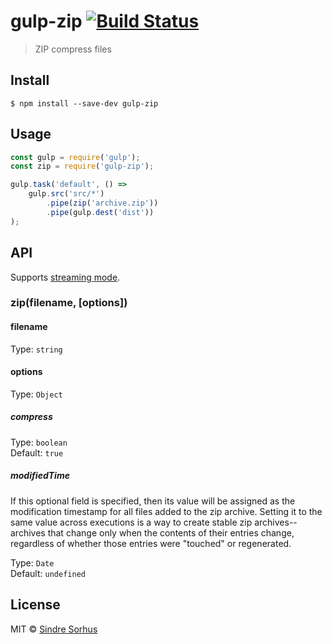 # gulp-zip [![Build Status](https://travis-ci.org/sindresorhus/gulp-zip.svg?branch=master)](https://travis-ci.org/sindresorhus/gulp-zip)

> ZIP compress files


## Install

```
$ npm install --save-dev gulp-zip
```


## Usage

```js
const gulp = require('gulp');
const zip = require('gulp-zip');

gulp.task('default', () =>
	gulp.src('src/*')
		.pipe(zip('archive.zip'))
		.pipe(gulp.dest('dist'))
);
```


## API

Supports [streaming mode](https://github.com/gulpjs/gulp/blob/master/docs/API.md#optionsbuffer).

### zip(filename, [options])

#### filename

Type: `string`

#### options

Type: `Object`

##### compress

Type: `boolean`<br>
Default: `true`

##### modifiedTime

If this optional field is specified, then its value will be assigned as the modification timestamp for all files added to the zip archive. Setting it to the same value across executions is a way to create stable zip archives--archives that change only when the contents of their entries change, regardless of whether those entries were "touched" or regenerated.

Type: `Date`<br>
Default: `undefined`

## License

MIT © [Sindre Sorhus](https://sindresorhus.com)
